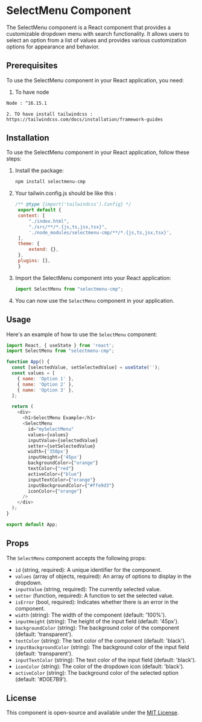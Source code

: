 # SelectMenu Component

The SelectMenu component is a React component that provides a customizable dropdown menu with search functionality. It allows users to select an option from a list of values and provides various customization options for appearance and behavior.

## Prerequisites
To use the SelectMenu component in your React application, you need:

   1. To have node
   ```bash
   Node : ^16.15.1
   ```
    2. TO have install tailwindcss : https://tailwindcss.com/docs/installation/framework-guides
## Installation

To use the SelectMenu component in your React application, follow these steps:

1. Install the package:

   ```bash
   npm install selectmenu-cmp
   ```

2. Your tailwin.config.js should be like this :

   ```javascript
   /** @type {import('tailwindcss').Config} */
    export default {
    content: [
        "./index.html",
        "./src/**/*.{js,ts,jsx,tsx}",
        './node_modules/selectmenu-cmp/**/*.{js,ts,jsx,tsx}',
    ],
    theme: {
        extend: {},
    },
    plugins: [],
    }
   ```

3. Import the SelectMenu component into your React application:

   ```javascript
   import SelectMenu from "selectmenu-cmp";
   ```

4. You can now use the `SelectMenu` component in your application.

## Usage

Here's an example of how to use the `SelectMenu` component:

```javascript
import React, { useState } from 'react';
import SelectMenu from "selectmenu-cmp";

function App() {
  const [selectedValue, setSelectedValue] = useState('');
  const values = [
    { name: 'Option 1' },
    { name: 'Option 2' },
    { name: 'Option 3' },
  ];

  return (
    <div>
      <h1>SelectMenu Example</h1>
      <SelectMenu
        id="mySelectMenu"
        values={values}
        inputValue={selectedValue}
        setter={setSelectedValue}
        width={'350px'}
        inputHeight={'45px'}
        backgroundColor={"orange"}
        textColor={"red"}
        activeColor={"blue"}
        inputTextColor={"orange"}
        inputBackgroundColor={"#ffe9d3"}
        iconColor={"orange"}
      />
    </div>
  );
}

export default App;
```

## Props

The `SelectMenu` component accepts the following props:

- `id` (string, required): A unique identifier for the component.
- `values` (array of objects, required): An array of options to display in the dropdown.
- `inputValue` (string, required): The currently selected value.
- `setter` (function, required): A function to set the selected value.
- `isError` (bool, required): Indicates whether there is an error in the component.
- `width` (string): The width of the component (default: '100%').
- `inputHeight` (string): The height of the input field (default: '45px').
- `backgroundColor` (string): The background color of the component (default: 'transparent').
- `textColor` (string): The text color of the component (default: 'black').
- `inputBackgroundColor` (string): The background color of the input field (default: 'transparent').
- `inputTextColor` (string): The text color of the input field (default: 'black').
- `iconColor` (string): The color of the dropdown icon (default: 'black').
- `activeColor` (string): The background color of the selected option (default: '#D0E7B9').

## License

This component is open-source and available under the [MIT License](LICENSE).
